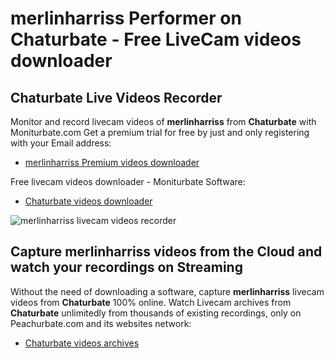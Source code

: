 # merlinharriss Performer on Chaturbate - Free LiveCam videos downloader

## Chaturbate Live Videos Recorder

Monitor and record livecam videos of **merlinharriss** from **Chaturbate** with Moniturbate.com
Get a premium trial for free by just and only registering with your Email address:
* [merlinharriss Premium videos downloader](https://moniturbate.com/request-demo-licence-key.html)

Free livecam videos downloader - Moniturbate Software:
* [Chaturbate videos downloader](https://moniturbate.com/moniturbate-download-software.html)

![merlinharriss livecam videos recorder](https://peachurnet.com/templates/moniturbate-software.png)


## Capture merlinharriss videos from the Cloud and watch your recordings on Streaming

Without the need of downloading a software, capture **merlinharriss** livecam videos from **Chaturbate** 100% online.
Watch Livecam archives from **Chaturbate** unlimitedly from thousands of existing recordings, only on Peachurbate.com and its websites network:
* [Chaturbate videos archives](https://peachurnet.com/)